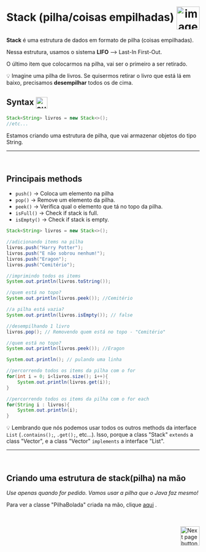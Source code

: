 <h1 align="center">
    Stack (pilha/coisas empilhadas)
    <img src="https://cdn-icons-png.flaticon.com/512/3389/3389081.png" alt="image icon" width="60px" align="center">
</h1>

**Stack** é uma estrutura de dados em formato de pilha (coisas empilhadas).

Nessa estrutura, usamos o sistema **LIFO** --> Last-In First-Out.

O último item que colocarmos na pilha, vai ser o primeiro a ser retirado.

💡 Imagine uma pilha de livros. Se quisermos retirar o livro que está lá em baixo, precisamos **desempilhar** todos os de cima.
<br>

## Syntax <img src="https://cdn-icons-png.flaticon.com/512/1442/1442581.png" alt="curly braces icon" width="30px" align="center">

```java
Stack<String> livros = new Stack<>();
//etc...
```

Estamos criando uma estrutura de pilha, que vai armazenar objetos do tipo String.

<hr>
<br>

## Principais methods

- `push()`    ->  Coloca um elemento na pilha
- `pop()`     ->  Remove um elemento da pilha.
- `peek()`    ->  Verifica qual o elemento que tá no topo da pilha.
- `isFull()`  ->  Check if stack is full.
- `isEmpty()` ->  Check if stack is empty.

```java
Stack<String> livros = new Stack<>();

//adicionando items na pilha
livros.push("Harry Potter");
livros.push("E não sobrou nenhum!");
livros.push("Eragon");
livros.push("Cemitério");

//imprimindo todos os items
System.out.println(livros.toString());

//quem está no topo?
System.out.println(livros.peek()); //Cemitério

//a pilha está vazia?
System.out.println(livros.isEmpty()); // false

//desempilhando 1 livro
livros.pop(); // Removendo quem está no topo - "Cemitério"

//quem está no topo?
System.out.println(livros.peek()); //Eragon

System.out.println(); // pulando uma linha

//percorrendo todos os items da pilha com o for
for(int i = 0; i<livros.size(); i++){
    System.out.println(livros.get(i));
}

//percorrendo todos os items da pilha com o for each
for(String i : livros){
    System.out.println(i);
}
```

💡 Lembrando que nós podemos usar todos os outros methods da interface `List` (`.contains();`, `.get();`, etc...). Isso, porque a class "Stack" `extends` a class "Vector", e a class "Vector" `implements` a interface "List".

<hr>
<br>

## Criando uma estrutura de stack(pilha) na mão

*Use apenas quando for pedido. Vamos usar a pilha que o Java faz mesmo!*
 
Para ver a classe "PilhaBolada" criada na mão, clique [aqui](https://github.com/lGabrielDev/02.java/blob/main/Estudo/25.estrutura_de_dados/4.stack/PilhaBolada.java) .


<br>
<br>

<!-- Next Page Button -->
<a href="https://github.com/lGabrielDev/02.java/blob/main/Estudo/25.estrutura_de_dados/5.queue/1.simple_queue/queue.md">
    <img src="https://cdn-icons-png.flaticon.com/512/8175/8175884.png" alt="Next page button" width="50px" align="right">
</a>
